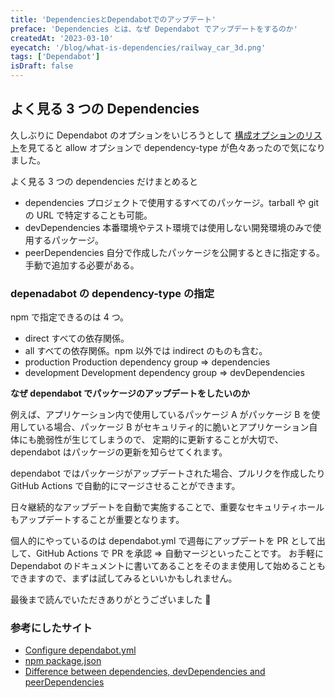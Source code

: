 ```yaml
---
title: 'DependenciesとDependabotでのアップデート'
preface: 'Dependencies とは、なぜ Dependabot でアップデートをするのか'
createdAt: '2023-03-10'
eyecatch: '/blog/what-is-dependencies/railway_car_3d.png'
tags: ['Dependabot']
isDraft: false
---
```


## よく見る 3 つの Dependencies

久しぶりに Dependabot のオプションをいじろうとして [構成オプションのリスト](https://docs.github.com/ja/enterprise-cloud@latest/code-security/dependabot/dependabot-version-updates/configuration-options-for-the-dependabot.yml-file)を見てると allow オプションで dependency-type が色々あったので気になりました。

よく見る 3 つの dependencies だけまとめると

- dependencies
  プロジェクトで使用するすべてのパッケージ。tarball や git の URL で特定することも可能。
- devDependencies
  本番環境やテスト環境では使用しない開発環境のみで使用するパッケージ。
- peerDependencies
  自分で作成したパッケージを公開するときに指定する。手動で追加する必要がある。

### depenadabot の dependency-type の指定

npm で指定できるのは 4 つ。

- direct
  すべての依存関係。
- all
  すべての依存関係。npm 以外では indirect のものも含む。
- production
  Production dependency group => dependencies
- development
  Development dependency group => devDependencies

**なぜ dependabot でパッケージのアップデートをしたいのか**

例えば、アプリケーション内で使用しているパッケージ A がパッケージ B を使用している場合、パッケージ B がセキュリティ的に脆いとアプリケーション自体にも脆弱性が生じてしまうので、
定期的に更新することが大切で、dependabot はパッケージの更新を知らせてくれます。

dependabot ではパッケージがアップデートされた場合、プルリクを作成したり GitHub Actions で自動的にマージさせることができます。

日々継続的なアップデートを自動で実施することで、重要なセキュリティホールもアップデートすることが重要となります。

個人的にやっているのは dependabot.yml で週毎にアップデートを PR として出して、GitHub Actions で PR を承認 => 自動マージといったことです。
お手軽に Dependabot のドキュメントに書いてあることをそのまま使用して始めることもできますので、まずは試してみるといいかもしれません。

最後まで読んでいただきありがとうございました 👏

### 参考にしたサイト

- [Configure dependabot.yml](https://docs.github.com/ja/enterprise-cloud@latest/code-security/dependabot/dependabot-version-updates/configuration-options-for-the-dependabot.yml-file)
- [npm package.json](https://docs.npmjs.com/cli/v9/configuring-npm/package-json)
- [Difference between dependencies, devDependencies and peerDependencies](https://www.geeksforgeeks.org/difference-between-dependencies-devdependencies-and-peerdependencies/)
